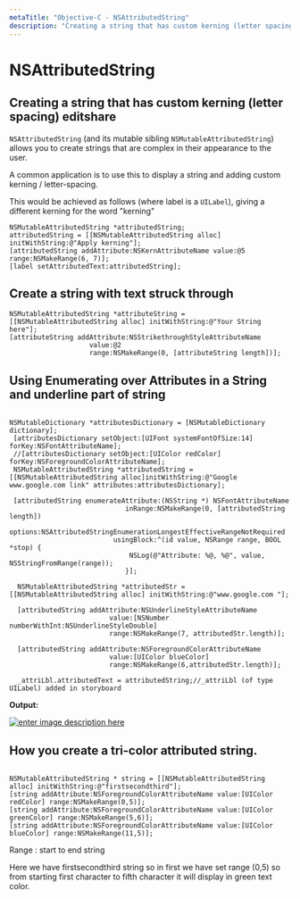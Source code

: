 ```yaml
---
metaTitle: "Objective-C - NSAttributedString"
description: "Creating a string that has custom kerning (letter spacing) editshare,  Create a string with text struck through, Using Enumerating over Attributes in a String and underline part of string, How you create a tri-color attributed string."
---
```


# NSAttributedString



## Creating a string that has custom kerning (letter spacing) editshare


`NSAttributedString` (and its mutable sibling `NSMutableAttributedString`)  allows you to create strings that are complex in their appearance to the user.

A common application is to use this to display a string and adding custom kerning / letter-spacing.

This would be achieved as follows (where label is a `UILabel`), giving a different kerning for the word "kerning"

```objc
NSMutableAttributedString *attributedString;
attributedString = [[NSMutableAttributedString alloc] initWithString:@"Apply kerning"];
[attributedString addAttribute:NSKernAttributeName value:@5 range:NSMakeRange(6, 7)];
[label setAttributedText:attributedString];

```



##  Create a string with text struck through


```objc
NSMutableAttributedString *attributeString = [[NSMutableAttributedString alloc] initWithString:@"Your String here"];
[attributeString addAttribute:NSStrikethroughStyleAttributeName
                    value:@2
                    range:NSMakeRange(0, [attributeString length])];

```



## Using Enumerating over Attributes in a String and underline part of string


```

NSMutableDictionary *attributesDictionary = [NSMutableDictionary dictionary];
 [attributesDictionary setObject:[UIFont systemFontOfSize:14] forKey:NSFontAttributeName];
 //[attributesDictionary setObject:[UIColor redColor] forKey:NSForegroundColorAttributeName];
 NSMutableAttributedString *attributedString = [[NSMutableAttributedString alloc]initWithString:@"Google www.google.com link" attributes:attributesDictionary];

 [attributedString enumerateAttribute:(NSString *) NSFontAttributeName
                             inRange:NSMakeRange(0, [attributedString length])
                             options:NSAttributedStringEnumerationLongestEffectiveRangeNotRequired
                          usingBlock:^(id value, NSRange range, BOOL *stop) {
                              NSLog(@"Attribute: %@, %@", value, NSStringFromRange(range));
                             }];

  NSMutableAttributedString *attributedStr = [[NSMutableAttributedString alloc] initWithString:@"www.google.com "];

  [attributedString addAttribute:NSUnderlineStyleAttributeName
                         value:[NSNumber numberWithInt:NSUnderlineStyleDouble]
                         range:NSMakeRange(7, attributedStr.length)];

  [attributedString addAttribute:NSForegroundColorAttributeName
                         value:[UIColor blueColor]
                         range:NSMakeRange(6,attributedStr.length)];

  _attriLbl.attributedText = attributedString;//_attriLbl (of type UILabel) added in storyboard

```

**Output:**

[<img src="http://i.stack.imgur.com/nqxsQ.png" alt="enter image description here" />](http://i.stack.imgur.com/nqxsQ.png)



## How you create a tri-color attributed string.


```

NSMutableAttributedString * string = [[NSMutableAttributedString alloc] initWithString:@"firstsecondthird"];
[string addAttribute:NSForegroundColorAttributeName value:[UIColor redColor] range:NSMakeRange(0,5)];
[string addAttribute:NSForegroundColorAttributeName value:[UIColor greenColor] range:NSMakeRange(5,6)];
[string addAttribute:NSForegroundColorAttributeName value:[UIColor blueColor] range:NSMakeRange(11,5)];

```

Range : start to end string

Here we have firstsecondthird string so in first we have set range (0,5) so from starting first character to fifth character it will display in green text color.

